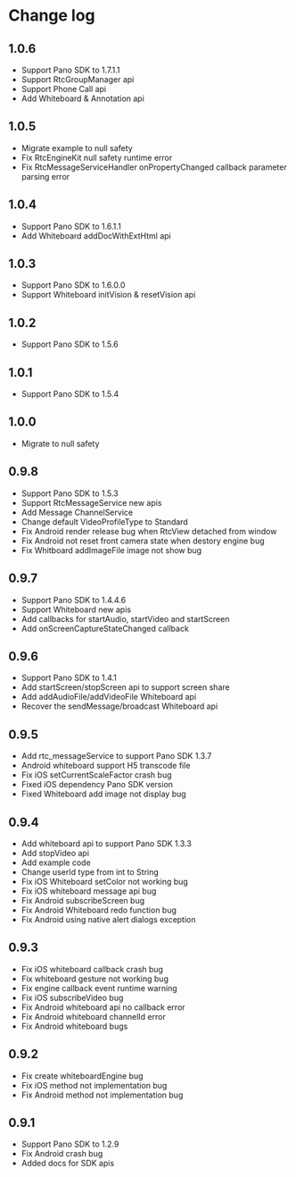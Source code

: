 # Change log

## 1.0.6

* Support Pano SDK to 1.7.1.1
* Support RtcGroupManager api
* Support Phone Call api
* Add Whiteboard & Annotation api

## 1.0.5

* Migrate example to null safety
* Fix RtcEngineKit null safety runtime error
* Fix RtcMessageServiceHandler onPropertyChanged callback parameter parsing error

## 1.0.4

* Support Pano SDK to 1.6.1.1
* Add Whiteboard addDocWithExtHtml api

## 1.0.3

* Support Pano SDK to 1.6.0.0
* Support Whiteboard initVision & resetVision api

## 1.0.2

* Support Pano SDK to 1.5.6

## 1.0.1

* Support Pano SDK to 1.5.4

## 1.0.0

* Migrate to null safety

## 0.9.8

* Support Pano SDK to 1.5.3
* Support RtcMessageService new apis
* Add Message ChannelService
* Change default VideoProfileType to Standard
* Fix Android render release bug when RtcView detached from window
* Fix Android not reset front camera state when destory engine bug
* Fix Whitboard addImageFile image not show bug

## 0.9.7

* Support Pano SDK to 1.4.4.6
* Support Whiteboard new apis
* Add callbacks for startAudio, startVideo and startScreen
* Add onScreenCaptureStateChanged callback

## 0.9.6

* Support Pano SDK to 1.4.1
* Add startScreen/stopScreen api to support screen share
* Add addAudioFile/addVideoFile Whiteboard api
* Recover the sendMessage/broadcast Whiteboard api

## 0.9.5

* Add rtc_messageService to support Pano SDK 1.3.7
* Android whiteboard support H5 transcode file
* Fix iOS setCurrentScaleFactor crash bug
* Fixed iOS dependency Pano SDK version
* Fixed Whiteboard add image not display bug

## 0.9.4

* Add whiteboard api to support Pano SDK 1.3.3
* Add stopVideo api
* Add example code
* Change userId type from int to String
* Fix iOS Whiteboard setColor not working bug
* Fix iOS whiteboard message api bug
* Fix Android subscribeScreen bug
* Fix Android Whiteboard redo function bug
* Fix Android using native alert dialogs exception

## 0.9.3

* Fix iOS whiteboard callback crash bug
* Fix whiteboard gesture not working bug
* Fix engine callback event runtime warning
* Fix iOS subscribeVideo bug
* Fix Android whiteboard api no callback error
* Fix Android whiteboard channelId error
* Fix Android whiteboard bugs

## 0.9.2

* Fix create whiteboardEngine bug
* Fix iOS method not implementation bug
* Fix Android method not implementation bug

## 0.9.1

* Support Pano SDK to 1.2.9
* Fix Android crash bug
* Added docs for SDK apis

